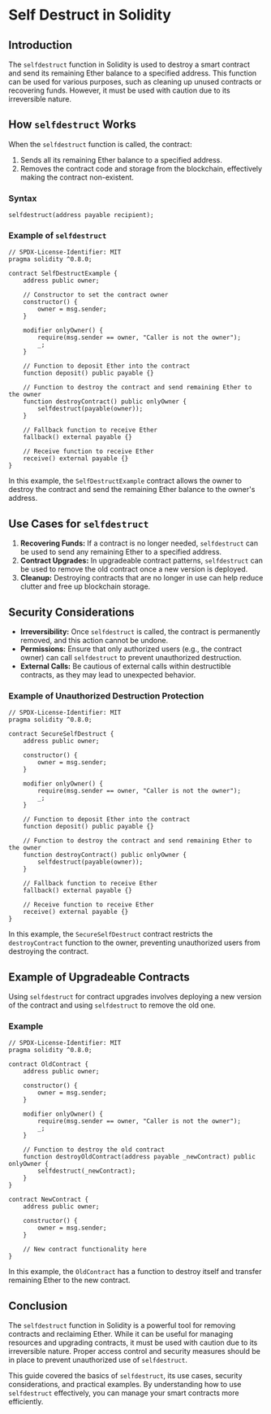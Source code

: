 
# Self Destruct in Solidity

## Introduction

The `selfdestruct` function in Solidity is used to destroy a smart contract and send its remaining Ether balance to a specified address. This function can be used for various purposes, such as cleaning up unused contracts or recovering funds. However, it must be used with caution due to its irreversible nature.

## How `selfdestruct` Works

When the `selfdestruct` function is called, the contract:
1. Sends all its remaining Ether balance to a specified address.
2. Removes the contract code and storage from the blockchain, effectively making the contract non-existent.

### Syntax

```solidity
selfdestruct(address payable recipient);
```

### Example of `selfdestruct`

```solidity
// SPDX-License-Identifier: MIT
pragma solidity ^0.8.0;

contract SelfDestructExample {
    address public owner;

    // Constructor to set the contract owner
    constructor() {
        owner = msg.sender;
    }

    modifier onlyOwner() {
        require(msg.sender == owner, "Caller is not the owner");
        _;
    }

    // Function to deposit Ether into the contract
    function deposit() public payable {}

    // Function to destroy the contract and send remaining Ether to the owner
    function destroyContract() public onlyOwner {
        selfdestruct(payable(owner));
    }

    // Fallback function to receive Ether
    fallback() external payable {}

    // Receive function to receive Ether
    receive() external payable {}
}
```

In this example, the `SelfDestructExample` contract allows the owner to destroy the contract and send the remaining Ether balance to the owner's address.

## Use Cases for `selfdestruct`

1. **Recovering Funds:** If a contract is no longer needed, `selfdestruct` can be used to send any remaining Ether to a specified address.
2. **Contract Upgrades:** In upgradeable contract patterns, `selfdestruct` can be used to remove the old contract once a new version is deployed.
3. **Cleanup:** Destroying contracts that are no longer in use can help reduce clutter and free up blockchain storage.

## Security Considerations

- **Irreversibility:** Once `selfdestruct` is called, the contract is permanently removed, and this action cannot be undone.
- **Permissions:** Ensure that only authorized users (e.g., the contract owner) can call `selfdestruct` to prevent unauthorized destruction.
- **External Calls:** Be cautious of external calls within destructible contracts, as they may lead to unexpected behavior.

### Example of Unauthorized Destruction Protection

```solidity
// SPDX-License-Identifier: MIT
pragma solidity ^0.8.0;

contract SecureSelfDestruct {
    address public owner;

    constructor() {
        owner = msg.sender;
    }

    modifier onlyOwner() {
        require(msg.sender == owner, "Caller is not the owner");
        _;
    }

    // Function to deposit Ether into the contract
    function deposit() public payable {}

    // Function to destroy the contract and send remaining Ether to the owner
    function destroyContract() public onlyOwner {
        selfdestruct(payable(owner));
    }

    // Fallback function to receive Ether
    fallback() external payable {}

    // Receive function to receive Ether
    receive() external payable {}
}
```

In this example, the `SecureSelfDestruct` contract restricts the `destroyContract` function to the owner, preventing unauthorized users from destroying the contract.

## Example of Upgradeable Contracts

Using `selfdestruct` for contract upgrades involves deploying a new version of the contract and using `selfdestruct` to remove the old one.

### Example

```solidity
// SPDX-License-Identifier: MIT
pragma solidity ^0.8.0;

contract OldContract {
    address public owner;

    constructor() {
        owner = msg.sender;
    }

    modifier onlyOwner() {
        require(msg.sender == owner, "Caller is not the owner");
        _;
    }

    // Function to destroy the old contract
    function destroyOldContract(address payable _newContract) public onlyOwner {
        selfdestruct(_newContract);
    }
}

contract NewContract {
    address public owner;

    constructor() {
        owner = msg.sender;
    }

    // New contract functionality here
}
```

In this example, the `OldContract` has a function to destroy itself and transfer remaining Ether to the new contract.

## Conclusion

The `selfdestruct` function in Solidity is a powerful tool for removing contracts and reclaiming Ether. While it can be useful for managing resources and upgrading contracts, it must be used with caution due to its irreversible nature. Proper access control and security measures should be in place to prevent unauthorized use of `selfdestruct`.

This guide covered the basics of `selfdestruct`, its use cases, security considerations, and practical examples. By understanding how to use `selfdestruct` effectively, you can manage your smart contracts more efficiently.

